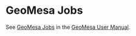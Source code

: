 # GeoMesa Jobs

See [GeoMesa Jobs](../../docs/user/accumulo/jobs.rst) in the [GeoMesa User Manual](http://geomesa.org/documentation/user).

